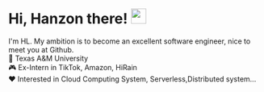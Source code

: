 # Hi, Hanzon there! <img width='30px' height='30px'  src="https://evlic.github.io/dist/github-profile/wave.gif">

I'm HL. My ambition is to become an excellent software engineer, nice to meet you at Github. </br>
🏫 Texas A&M University</br>
🎮 Ex-Intern in TikTok, Amazon, HiRain</br>
❤️ Interested in Cloud Computing System, Serverless,Distributed system...</br>


